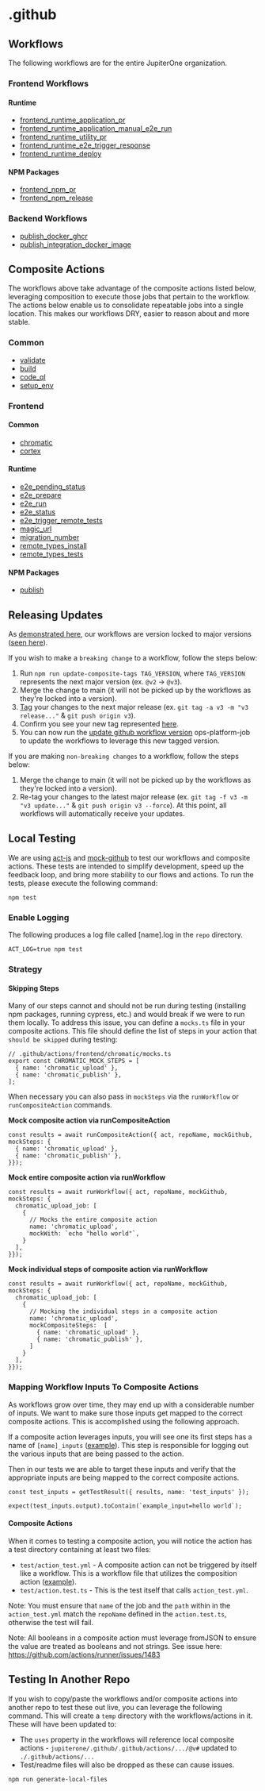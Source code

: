 # .github

## Workflows

The following workflows are for the entire JupiterOne organization.

### Frontend Workflows

#### Runtime

- [frontend_runtime_application_pr](.github/workflows/docs/frontend/frontend_runtime_application_pr.md)
- [frontend_runtime_application_manual_e2e_run](.github/workflows/docs/frontend/frontend_runtime_application_manual_e2e_run.md)
- [frontend_runtime_utility_pr](.github/workflows/docs/frontend/frontend_runtime_utility_pr.md)
- [frontend_runtime_e2e_trigger_response](.github/workflows/docs/frontend/frontend_runtime_e2e_trigger_response.md)
- [frontend_runtime_deploy](.github/workflows/docs/frontend/frontend_runtime_deploy.md)

#### NPM Packages

- [frontend_npm_pr](.github/workflows/docs/frontend/frontend_npm_pr.md)
- [frontend_npm_release](.github/workflows/docs/frontend/frontend_npm_release.md)

### Backend Workflows
- [publish_docker_ghcr](.github/workflows/docs/backend/publish_docker_ghcr.md)
- [publish_integration_docker_image](.github/workflows/docs/backend/publish_integration_docker_image.md)

## Composite Actions

The workflows above take advantage of the composite actions listed below, leveraging composition to execute those jobs that pertain to the workflow. The actions below enable us to consolidate repeatable jobs into a single location. This makes our workflows DRY, easier to reason about and more stable.

### Common

- [validate](.github/actions/validate/README.md)
- [build](.github/actions/build/README.md)
- [code_ql](.github/actions/code_ql/README.md)
- [setup_env](.github/actions/setup_env/README.md)

### Frontend

#### Common

- [chromatic](.github/actions/frontend/chromatic/README.md)
- [cortex](.github/actions/frontend/cortex/README.md)

#### Runtime

- [e2e_pending_status](.github/actions/frontend/runtime/e2e_pending_status/README.md)
- [e2e_prepare](.github/actions/frontend/runtime/e2e_prepare/README.md)
- [e2e_run](.github/actions/frontend/runtime/e2e_run/README.md)
- [e2e_status](.github/actions/frontend/runtime/e2e_status/README.md)
- [e2e_trigger_remote_tests](.github/actions/frontend/runtime/e2e_trigger_remote_tests/README.md)
- [magic_url](.github/actions/frontend/runtime/magic_url/README.md)
- [migration_number](.github/actions/frontend/runtime/migration_number/README.md)
- [remote_types_install](.github/actions/frontend/runtime/remote_types_install/README.md)
- [remote_types_tests](.github/actions/frontend/runtime/remote_types_tests/README.md)

#### NPM Packages

- [publish](.github/actions/frontend/npm/publish/README.md)

## Releasing Updates

As [demonstrated here](https://github.com/JupiterOne/web-alerts/blob/7f2b8e491a728cc48ffaacbda647938a91436d89/.github/workflows/pull_request.yml#L7), our workflows are version locked to major versions ([seen here](https://github.com/JupiterOne/.github/tags)).

If you wish to make a `breaking change` to a workflow, follow the steps below:
1. Run `npm run update-composite-tags TAG_VERSION`, where `TAG_VERSION` represents the next major version (ex. `@v2` -> `@v3`).
2. Merge the change to main (it will not be picked up by the workflows as they're locked into a version).
3. [Tag](https://git-scm.com/book/en/v2/Git-Basics-Tagging) your changes to the next major release (ex. `git tag -a v3 -m "v3 release..."` & `git push origin v3`).
4. Confirm you see your new tag represented [here](https://github.com/JupiterOne/.github/tags).
5. You can now run the [update github workflow version](https://github.com/JupiterOne/ops-platform-jobs/tree/main/scripts/mass-repo-jobs/update-github-workflow-version) ops-platform-job to update the workflows to leverage this new tagged version.

If you are making `non-breaking changes` to a workflow, follow the steps below:
1. Merge the change to main (it will not be picked up by the workflows as they're locked into a version).
2. Re-tag your changes to the latest major release (ex. `git tag -f v3 -m "v3 update..."` & `git push origin v3 --force`). At this point, all workflows will automatically receive your updates.

## Local Testing

We are using [act-js](https://github.com/kiegroup/act-js) and [mock-github](https://www.npmjs.com/package/@kie/mock-github#mockgithub) to test our workflows and composite actions. These tests are intended to simplify development, speed up the feedback loop, and bring more stability to our flows and actions. To run the tests, please execute the following command:

```
npm test
```

### Enable Logging

The following produces a log file called [name].log in the `repo` directory.

```
ACT_LOG=true npm test
```

### Strategy

#### Skipping Steps

Many of our steps cannot and should not be run during testing (installing npm packages, running cypress, etc.) and would break if we were to run them locally. To address this issue, you can define a `mocks.ts` file in your composite actions. This file should define the list of steps in your action that `should be skipped` during testing:

```
// .github/actions/frontend/chromatic/mocks.ts
export const CHROMATIC_MOCK_STEPS = [
  { name: 'chromatic_upload' },
  { name: 'chromatic_publish' },
];
```

When necessary you can also pass in `mockSteps` via the `runWorkflow` or `runCompositeAction` commands.

**Mock composite action via runCompositeAction**

```
const results = await runCompositeAction({ act, repoName, mockGithub, mockSteps: {
  { name: 'chromatic_upload' },
  { name: 'chromatic_publish' },
}});
```

**Mock entire composite action via runWorkflow**

```
const results = await runWorkflow({ act, repoName, mockGithub, mockSteps: {
  chromatic_upload_job: [
    {
      // Mocks the entire composite action
      name: 'chromatic_upload',
      mockWith: `echo "hello world"`,
    }
  ],
}});
```

**Mock individual steps of composite action via runWorkflow**

```
const results = await runWorkflow({ act, repoName, mockGithub, mockSteps: {
  chromatic_upload_job: [
    {
      // Mocking the individual steps in a composite action
      name: 'chromatic_upload',
      mockCompositeSteps:  [
        { name: 'chromatic_upload' },
        { name: 'chromatic_publish' },
      ]
    }
  ],
}});
```

### Mapping Workflow Inputs To Composite Actions

As workflows grow over time, they may end up with a considerable number of inputs. We want to make sure those inputs get mapped to the correct composite actions. This is accomplished using the following approach.

If a composite action leverages inputs, you will see one its first steps has a name of `[name]_inputs` ([example](.github/actions/frontend/runtime/e2e_prepare/action.yml#L25)). This step is responsible for logging out the various inputs that are being passed to the action.

Then in our tests we are able to target these inputs and verify that the appropriate inputs are being mapped to the correct composite actions.

```
const test_inputs = getTestResult({ results, name: 'test_inputs' });

expect(test_inputs.output).toContain(`example_input=hello world`);
```

#### Composite Actions

When it comes to testing a composite action, you will notice the action has a test directory containing at least two files:
- `test/action_test.yml` - A composite action can not be triggered by itself like a workflow. This is a workflow file that utilizes the composition action ([example](.github/actions/frontend/runtime/e2e_prepare/test/action_test.yml)).
- `test/action.test.ts` - This is the test itself that calls `action_test.yml`.

Note: You must ensure that `name` of the job and the `path` within in the `action_test.yml` match the `repoName` defined in the `action.test.ts`, otherwise the test will fail.

Note: All booleans in a composite action must leverage fromJSON to ensure the value are treated as booleans and not strings. See issue here: https://github.com/actions/runner/issues/1483

## Testing In Another Repo

If you wish to copy/paste the workflows and/or composite actions into another repo to test these out live, you can leverage the following command. This will create a `temp` directory with the workflows/actions in it. These will have been updated to:
- The `uses` property in the workflows will reference local composite actions - `jupiterone/.github/.github/actions/.../@v#` updated to `./.github/actions/...`
- Test/readme files will also be dropped as these can cause issues.

```
npm run generate-local-files
```

